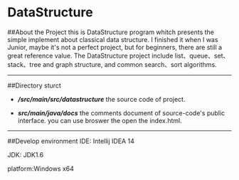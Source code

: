 # DataStructure

##About the Project
this is DataStructure program whitch presents the simple implement about classical data structure. I finished it when I was Junior, maybe it's not a perfect project, but for beginners, there are still a great reference value. The DataStructure project include list、queue、set、stack、tree and graph structure, and common search、sort algorithms.

***

##Directory sturct

- ***/src/main/src/datastructure***
the source code of project.


- ***src/main/java/docs***
the comments document of source-code's public interface. you can use broswer the open the index.html.

***

##Develop environment
IDE: Intellij IDEA 14

JDK: JDK1.6

platform:Windows x64
